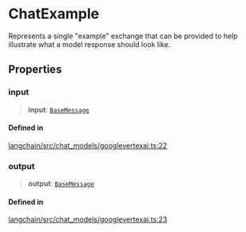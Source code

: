 ChatExample
===========

Represents a single "example" exchange that can be provided to help illustrate what a model response should look like.

Properties[​](#properties "Direct link to Properties")
------------------------------------------------------

### input[​](#input "Direct link to input")

> **input**: [`BaseMessage`](/docs/api/schema/classes/BaseMessage)

#### Defined in[​](#defined-in "Direct link to Defined in")

[langchain/src/chat\_models/googlevertexai.ts:22](https://github.com/hwchase17/langchainjs/blob/46e1734/langchain/src/chat_models/googlevertexai.ts#L22)

### output[​](#output "Direct link to output")

> **output**: [`BaseMessage`](/docs/api/schema/classes/BaseMessage)

#### Defined in[​](#defined-in-1 "Direct link to Defined in")

[langchain/src/chat\_models/googlevertexai.ts:23](https://github.com/hwchase17/langchainjs/blob/46e1734/langchain/src/chat_models/googlevertexai.ts#L23)